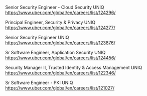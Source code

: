 Senior Security Engineer - Cloud Security UNIQ https://www.uber.com/global/en/careers/list/124296/

Principal Engineer, Security & Privacy UNIQ https://www.uber.com/global/en/careers/list/124277/

Senior Security Engineer UNIQ https://www.uber.com/global/en/careers/list/123876/

Sr Software Engineer, Application Security UNIQ https://www.uber.com/global/en/careers/list/124456/

Security Manager II, Trusted Identity & Access Management UNIQ https://www.uber.com/global/en/careers/list/122346/

Sr Software Engineer - PKI UNIQ https://www.uber.com/global/en/careers/list/121027/


